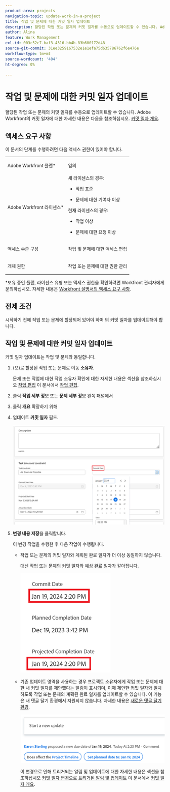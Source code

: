 ```yaml
---
product-area: projects
navigation-topic: update-work-in-a-project
title: 작업 및 문제에 대한 커밋 일자 업데이트
description: 할당된 작업 또는 문제의 커밋 일자를 수동으로 업데이트할 수 있습니다. Adobe Workfront의 커밋 일자에 대한 자세한 내용은 커밋 일자 개요 를 참조하십시오.
author: Alina
feature: Work Management
exl-id: 003c52c7-baf3-4316-bb4b-83b600172d48
source-git-commit: 31ee3259167532e1e1efa75d635786762f6e476e
workflow-type: tm+mt
source-wordcount: '404'
ht-degree: 0%

---
```


# 작업 및 문제에 대한 커밋 일자 업데이트

할당된 작업 또는 문제의 커밋 일자를 수동으로 업데이트할 수 있습니다. Adobe Workfront의 커밋 일자에 대한 자세한 내용은 다음을 참조하십시오. [커밋 일자 개요](../../../manage-work/projects/updating-work-in-a-project/overview-of-commit-dates.md).

## 액세스 요구 사항

<!--Audited: 01/2024-->

이 문서의 단계를 수행하려면 다음 액세스 권한이 있어야 합니다.

<table style="table-layout:auto"> 
 <col> 
 <col> 
 <tbody> 
  <tr> 
   <td role="rowheader">Adobe Workfront 플랜*</td> 
   <td> <p>임의</p> </td> 
  </tr> 
  <tr> 
   <td role="rowheader">Adobe Workfront 라이센스*</td> 
   <td> 
   새 라이센스의 경우:
   <ul>
   <li><p>작업 표준</p> </li>
   <li><p>문제에 대한 기여자 이상</p></li>
   </ul>
   현재 라이센스의 경우:
<ul>
   <li><p>작업 이상</p></li> 
   <li><p>문제에 대한 요청 이상</p></li>
</ul>

</td> 
  </tr> 
  <tr> 
   <td role="rowheader">액세스 수준 구성</td> 
   <td> <p>작업 및 문제에 대한 액세스 편집</p> </td> 
  </tr> 
  <tr> 
   <td role="rowheader">개체 권한</td> 
   <td> <p>작업 또는 문제에 대한 권한 관리</p> </td> 
  </tr> 
 </tbody> 
</table>

*보유 중인 플랜, 라이선스 유형 또는 액세스 권한을 확인하려면 Workfront 관리자에게 문의하십시오. 자세한 내용은 [Workfront 설명서의 액세스 요구 사항](/help/quicksilver/administration-and-setup/add-users/access-levels-and-object-permissions/access-level-requirements-in-documentation.md).

## 전제 조건

시작하기 전에 작업 또는 문제에 할당되어 있어야 하며 의 커밋 일자를 업데이트해야 합니다.

## 작업 및 문제에 대한 커밋 일자 업데이트

커밋 일자 업데이트는 작업 및 문제와 동일합니다.

1. (으)로 할당된 작업 또는 문제로 이동 **소유자**.

   문제 또는 작업에 대한 작업 소유자 확인에 대한 자세한 내용은 섹션을 참조하십시오 [작업 편집](../../../manage-work/tasks/manage-tasks/edit-tasks.md#assignments) 이 문서에서 [작업 편집](../../../manage-work/tasks/manage-tasks/edit-tasks.md).

1. 클릭 **작업 세부 정보** 또는 **문제 세부 정보** 왼쪽 패널에서
1. 클릭 **개요** 확장하기 위해
1. 업데이트 **커밋 일자** 필드.

   ![](assets/task-commit-date-edit-highlighted-details-page.png)

1. **변경 내용 저장**&#x200B;을 클릭합니다.

   이 변경 작업을 수행한 후 다음 작업이 수행됩니다. 

   * 작업 또는 문제의 커밋 일자와 계획된 완료 일자가 더 이상 동일하지 않습니다.

     대신 작업 또는 문제의 커밋 일자와 예상 완료 일자가 같아집니다.

     ![](assets/task-projected-completion-date-in-details-highlighted-nwe-350x230.png)

   * 기존 업데이트 영역을 사용하는 경우 프로젝트 소유자에게 작업 또는 문제에 대한 새 커밋 일자를 제안했다는 알림이 표시되며, 이때 제안한 커밋 일자와 일치하도록 작업 또는 문제의 계획된 완료 일자를 업데이트할 수 있습니다. 이 기능은 새 댓글 달기 환경에서 지원되지 않습니다. 자세한 내용은 [새로운 댓글 달기 환경](/help/quicksilver/product-announcements/betas/new-commenting-experience-beta/unified-commenting-experience.md).

     ![](assets/project-owner-notification-update-stream-that-commit-date-affects-project-timeline-highlighted-nwe-350x139.png)

     이 변경으로 인해 트리거되는 알림 및 업데이트에 대한 자세한 내용은 섹션을 참조하십시오 [커밋 일자 변경으로 트리거된 알림 및 업데이트](../../../manage-work/projects/updating-work-in-a-project/overview-of-commit-dates.md#notifica) 이 문서에서 [커밋 일자 개요](../../../manage-work/projects/updating-work-in-a-project/overview-of-commit-dates.md).
